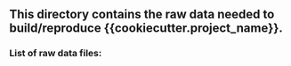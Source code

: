 ## This directory contains the raw data needed to build/reproduce {{cookiecutter.project_name}}.

### List of raw data files: